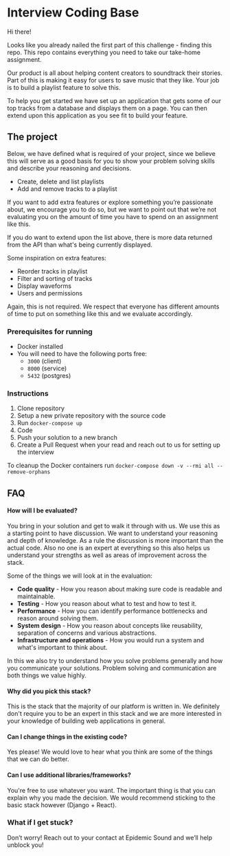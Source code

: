 # Interview Coding Base

Hi there!

Looks like you already nailed the first part of this challenge - finding this repo. This repo contains everything you need to take our take-home assignment.

Our product is all about helping content creators to soundtrack their stories. Part of this is making it easy for users to save music that they like. Your job is to build a playlist feature to solve this.

To help you get started we have set up an application that gets some of our top tracks from a database and displays them on a page. You can then extend upon this application as you see fit to build your feature.

## The project
Below, we have defined what is required of your project, since we believe this will serve as a good basis for you to show your problem solving skills and describe your reasoning and decisions.

- Create, delete and list playlists
- Add and remove tracks to a playlist

If you want to add extra features or explore something you’re passionate about, we encourage you to do so, but we want to point out that we’re not evaluating you on the amount of time you have to spend on an assignment like this.

If you do want to extend upon the list above, there is more data returned from the API than what's being currently displayed.

Some inspiration on extra features:
- Reorder tracks in playlist
- Filter and sorting of tracks
- Display waveforms
- Users and permissions

Again, this is not required. We respect that everyone has different amounts of time to put on something like this and we evaluate accordingly.

### Prerequisites for running

- Docker installed
- You will need to have the following ports free:
  - `3000` (client)
  - `8000` (service)
  - `5432` (postgres)

### Instructions
1. Clone repository
2. Setup a new private repository with the source code
3. Run `docker-compose up`
4. Code
5. Push your solution to a new branch
6. Create a Pull Request when your read and reach out to us for setting up the interview

To cleanup the Docker containers run `docker-compose down -v --rmi all --remove-orphans`

## FAQ
#### How will I be evaluated?
You bring in your solution and get to walk it through with us. We use this as a starting point to have discussion. We want to understand your reasoning and depth of knowledge. As a rule the discussion is more important than the actual code. Also no one is an expert at everything so this also helps us understand your strengths as well as areas of improvement across the stack.

Some of the things we will look at in the evaluation:
- **Code quality** - How you reason about making sure code is readable and maintainable.
- **Testing** - How you reason about what to test and how to test it.
- **Performance** - How you can identify performance bottlenecks and reason around solving them.
- **System design** - How you reason about concepts like reusability, separation of concerns and various abstractions.
- **Infrastructure and operations** - How you would run a system and what's important to think about.

In this we also try to understand how you solve problems generally and how you communicate your solutions. Problem solving and communication are both things we value highly.

#### Why did you pick this stack?
This is the stack that the majority of our platform is written in. We definitely don't require you to be an expert in this stack and we are more interested in your knowledge of building web applications in general.

#### Can I change things in the existing code?
Yes please! We would love to hear what you think are some of the things that we can do better.

#### Can I use additional libraries/frameworks?
You're free to use whatever you want. The important thing is that you can explain why you made the decision. We would recommend sticking to the basic stack however (Django + React).

### What if I get stuck?
Don’t worry! Reach out to your contact at Epidemic Sound and we’ll help unblock you!
